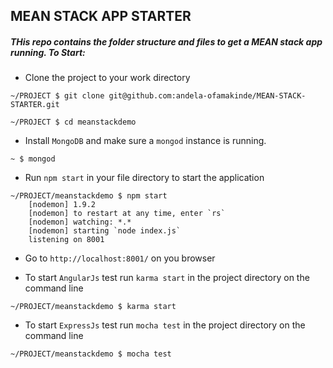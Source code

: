 MEAN STACK APP STARTER
----------------

##### THis repo contains the folder structure and files to get a MEAN stack app running. To Start:

-  Clone the project to your work directory
```
~/PROJECT $ git clone git@github.com:andela-ofamakinde/MEAN-STACK-STARTER.git
```
```
~/PROJECT $ cd meanstackdemo
```
- Install `MongoDB` and make sure a `mongod` instance is running.
```
~ $ mongod
```

- Run `npm start` in your file directory to start the application
```
~/PROJECT/meanstackdemo $ npm start
    [nodemon] 1.9.2
    [nodemon] to restart at any time, enter `rs`
    [nodemon] watching: *.*
    [nodemon] starting `node index.js`
    listening on 8001
```
- Go to `http://localhost:8001/` on you browser

- To start `AngularJs` test run `karma start` in the project directory on the command line
 ```
~/PROJECT/meanstackdemo $ karma start
```
- To start `ExpressJs` test run `mocha test` in the project directory on the command line
```
~/PROJECT/meanstackdemo $ mocha test
```